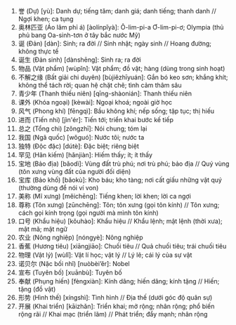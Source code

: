 1. 誉 (Dự) [yù]: Danh dự; tiếng tăm; danh giá; danh tiếng; thanh danh // Ngợi khen; ca tụng
2. 奥林匹亚 (Áo lâm phỉ á) [àolínpǐyà]: Ô-lim-pi-a Ơ-lim-pi-ơ; Olympia (thủ phủ bang Oa-sinh-tơn ở tây bắc nước Mỹ)
3. 诞 (Đản) [dàn]: Sinh; ra đời // Sinh nhật; ngày sinh // Hoang đường; không thực tế
4. 诞生 (Đản sinh) [dànshēng]: Sinh ra; ra đời
5. 物品 (Vật phẩm) [wùpǐn]: Vật phẩm; đồ vật; hàng (dùng trong sinh hoạt)
6. 不解之缘 (Bất giải chi duyên) [bùjiězhīyuán]: Gắn bó keo sơn; khắng khít; không thể tách rời; quan hệ chặt chẽ; tình cảm thâm sâu
7. 青少年 (Thanh thiếu niên) [qīng-shàonián]: Thanh thiếu niên
8. 课外 (Khóa ngoại) [kèwài]: Ngoại khoá; ngoài giờ học
9. 风气 (Phong khí) [fēngqì]: Bầu không khí; nếp sống; tập tục; thị hiếu
10. 进而 (Tiến nhi) [jìn'ér]: Tiến tới; triển khai bước kế tiếp
11. 总之 (Tổng chi) [zǒngzhī]: Nói chung; tóm lại
12. 我国 (Ngã quốc) [wǒguó]: Nước tôi; nước ta
13. 独特 (Độc đặc) [dútè]: Đặc biệt; riêng biệt
14. 罕见 (Hãn kiếm) [hǎnjiàn]: Hiếm thấy; ít; ít thấy
15. 宝地 (Bảo địa) [bǎodì]: Vùng đất trù phú; nơi trù phú; bảo địa // Quý vùng (tôn xưng vùng đất của người đối diện)
16. 宝库 (Bảo khố) [bǎokù]: Kho báu; kho tàng; nơi cất giấu những vật quý (thường dùng để nói ví von)
17. 美称 (Mĩ xưng) [měichēng]: Tiếng khen; lời khen; lời ca ngợi
18. 尊称 (Tôn xưng) [zūnchēng]: Tôn; tôn xưng (gọi tôn kính) // Tôn xưng; cách gọi kính trọng (gọi người mà mình tôn kính)
19. 口号 (Khẩu hiệu) [kǒuhào]: Khẩu hiệu // Khẩu lệnh; mật lệnh (thời xưa); mật mã; mật ngữ
20. 农业 (Nông nghiệp) [nóngyè]: Nông nghiệp
21. 香蕉 (Hương tiêu) [xiāngjiāo]: Chuối tiêu // Quả chuối tiêu; trái chuối tiêu
22. 物理 (Vật lý) [wùlǐ]: Vật lí học; vật lý // Lý lẽ; cái lý của sự vật
23. 诺贝尔 (Nặc bối nhĩ) [nuòbèi’ěr]: Nobel
24. 宣布 (Tuyên bố) [xuānbù]: Tuyên bố
25. 奉献 (Phụng hiến) [fèngxiàn]: Kính dâng; hiến dâng; kính tặng // Hiến; tặng (đồ vật)
26. 形势 (Hình thế) [xíngshì]: Tình hình // Địa thế (dưới góc độ quân sự)
27. 开展 (Khai triển) [kāizhǎn]: Triển khai; mở rộng; nhân rộng; phổ biến rộng rãi // Khai mạc (triển lãm) // Phát triển; đẩy mạnh; nhân rộng